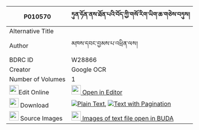 |P010570|ཏུན་ཧོན་ནས་ཐོན་པའི་བོད་ཀྱི་གསོ་རིག་ཡིག་ཆ་གཅེས་བཏུས། 
| --- | --- 
|Alternative Title |
|Author| མཁས་དབང་བྱམས་པ་འཕྲིན་ལས།
|BDRC ID | W28866
|Creator | Google OCR
|Number of Volumes| 1
|<img width="25" src="https://img.icons8.com/color/25/000000/edit-property.png">Edit Online| [<img width="25" src="https://avatars.githubusercontent.com/u/45091458?s=200&v=4"> Open in Editor](http://editor.openpecha.org/P010570)
|<img width="25" src="https://img.icons8.com/fluent/48/000000/download-2.png"/>  Download | [![](https://img.icons8.com/color/20/000000/txt.png)Plain Text](https://github.com/Openpecha/P010570/releases/download/v2/tun_hon_ne_tonpa_i_bo_kyi_sori_plain_P010570.zip), [![](https://img.icons8.com/color/20/000000/txt.png)Text with Pagination](https://github.com/Openpecha/P010570/releases/download/v2/tun_hon_ne_tonpa_i_bo_kyi_sori_pages_P010570.zip)
|<img width="25" src="https://img.icons8.com/plasticine/100/000000/pictures-folder.png"/>  Source Images | [<img width="25" src="https://library.bdrc.io/icons/BUDA-small.svg"> Images of text file open in BUDA](https://library.bdrc.io/show/bdr:W28866)